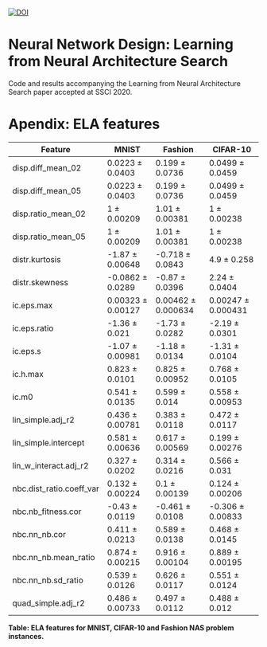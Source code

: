 [![DOI](https://zenodo.org/badge/DOI/10.5281/zenodo.4043005.svg)](https://doi.org/10.5281/zenodo.4043005)

# Neural Network Design: Learning from Neural Architecture Search

Code and results accompanying the Learning from Neural Architecture Search paper accepted at SSCI 2020.




# Apendix: ELA features


| Feature                          | MNIST                  | Fashion                 | CIFAR-10               |
|----------------------------------|------------------------|-------------------------|-------------------------|
| disp.diff_mean_02         | 0.0223 ± 0.0403   | 0.199 ± 0.0736     | 0.0499 ± 0.0459    |
| disp.diff_mean_05         | 0.0223 ± 0.0403   | 0.199 ± 0.0736     | 0.0499 ± 0.0459    |
| disp.ratio_mean_02        | 1 ± 0.00209        | 1.01 ± 0.00381     | 1 ± 0.00238         |
| disp.ratio_mean_05        | 1 ± 0.00209        | 1.01 ± 0.00381     | 1 ± 0.00238         |
| distr.kurtosis                  | \-1.87 ± 0.00648  | \-0.718 ± 0.0843   | 4.9 ± 0.258        |
| distr.skewness                  | \-0.0862 ± 0.0289 | \-0.87 ± 0.0396    | 2.24 ± 0.0404      |
| ic.eps.max                     | 0.00323 ± 0.00127 | 0.00462 ± 0.000634 | 0.00247 ± 0.000431 |
| ic.eps.ratio                   | \-1.36 ± 0.021    | \-1.73 ± 0.0282    | \-2.19 ± 0.0301    |
| ic.eps.s                       | \-1.07 ± 0.00981  | \-1.18 ± 0.0134    | \-1.31 ± 0.0104    |
| ic.h.max                       | 0.823 ± 0.0101    | 0.825 ± 0.00952    | 0.768 ± 0.0105     |
| ic.m0                           | 0.541 ± 0.0135    | 0.599 ± 0.014      | 0.558 ± 0.00953    |
| lin_simple.adj_r2         | 0.436 ± 0.00781   | 0.383 ± 0.0118     | 0.472 ± 0.0117     |
| lin_simple.intercept         | 0.581 ± 0.00636   | 0.617 ± 0.00569    | 0.199 ± 0.00276    |
| lin_w_interact.adj_r2  | 0.327 ± 0.0202    | 0.314 ± 0.0216     | 0.566 ± 0.031      |
| nbc.dist_ratio.coeff_var | 0.132 ± 0.00224   | 0.1 ± 0.00139      | 0.124 ± 0.00206    |
| nbc.nb_fitness.cor          | \-0.43 ± 0.0119   | \-0.461 ± 0.0108   | \-0.306 ± 0.00833  |
| nbc.nn_nb.cor               | 0.411 ± 0.0213    | 0.589 ± 0.0138     | 0.468 ± 0.0145     |
| nbc.nn_nb.mean_ratio     | 0.874 ± 0.00215   | 0.916 ± 0.00104    | 0.889 ± 0.00195    |
| nbc.nn_nb.sd_ratio       | 0.539 ± 0.0126    | 0.626 ± 0.0117     | 0.551 ± 0.0124     |
| quad_simple.adj_r2        | 0.486 ± 0.00733   | 0.497 ± 0.0112     | 0.488 ± 0.012      |

**Table: ELA features for MNIST, CIFAR-10 and Fashion NAS problem instances.**
